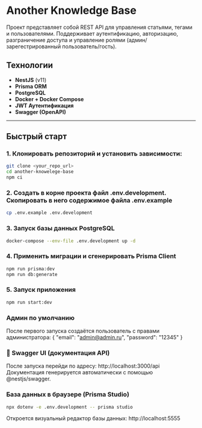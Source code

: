 # Another Knowledge Base

Проект представляет собой REST API для управления статьями, тегами и пользователями.
Поддерживает аутентификацию, авторизацию, разграничение доступа и управление ролями (админ/зарегестрированный пользователь/гость).

## Технологии

- **NestJS** (v11)
- **Prisma ORM**
- **PostgreSQL**
- **Docker + Docker Compose**
- **JWT Аутентификация**
- **Swagger (OpenAPI)**

---

## Быстрый старт

### 1. Клонировать репозиторий и установить зависимости:

```bash
git clone <your_repo_url>
cd another-knowelege-base
npm ci
```

### 2. Создать в корне проекта файл .env.development. Скопировать в него содержимое файла .env.example

```bash
cp .env.example .env.development
```

### 3. Запуск базы данных PostgreSQL

```bash
docker-compose --env-file .env.development up -d
```

### 4. Применить миграции и сгенерировать Prisma Client

```bash
npm run prisma:dev
npm run db:generate
```

### 5. Запуск приложения

```bash
npm run start:dev
```

### Админ по умолчанию

После первого запуска создаётся пользователь с правами администратора:
{
"email": "admin@admin.ru",
"password": "12345"
}

### 📘 Swagger UI (документация API)

После запуска перейди по адресу: http://localhost:3000/api
Документация генерируется автоматически с помощью @nestjs/swagger.

### База данных в браузере (Prisma Studio)

```bash
npx dotenv -e .env.development -- prisma studio
```

Откроется визуальный редактор базы данных: http://localhost:5555
